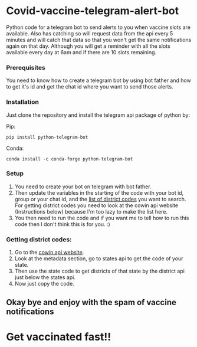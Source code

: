 # Covid-vaccine-telegram-alert-bot
Python code for a telegram bot to send alerts to you when vaccine slots are available. Also has catching so will request data from the api every 5 minutes and will catch that data so that you won't get the same notifications again on that day. Although you will get a reminder with all the slots available every day at 6am and if there are 10 slots remaining.

### Prerequisites
You need to know how to create a telegram bot by using bot father and how to get it's id and get the chat id where you want to send those alerts.

### Installation
Just clone the repository and install the telegram api package of python by:

Pip:

    pip install python-telegram-bot

Conda:

    conda install -c conda-forge python-telegram-bot

### Setup
1. You need to create your bot on telegram with bot father.
2. Then update the variables in the starting of the code with your bot id, group or your chat id, and the [list of district codes](https://apisetu.gov.in/public/marketplace/api/cowin) you want to search. For getting district codes you need to look at the cowin api website (Instructions below) because I'm too lazy to make the list here.
3. You then need to run the code and if you want me to tell how to run this code then I don't think this is for you. :)

### Getting district codes:
1. Go to the [cowin api website](https://apisetu.gov.in/public/marketplace/api/cowin).
2. Look at the metadata section, go to states api to get the code of your state.
3. Then use the state code to get districts of that state by the district api just below the states api.
4. Now just copy the code.

## Okay bye and enjoy with the spam of vaccine notifications
# Get vaccinated fast!!
